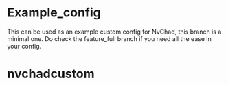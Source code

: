 # Example_config

This can be used as an example custom config for NvChad, this branch is a minimal one. Do check the feature_full branch if you need all the ease in your config.
# nvchadcustom
